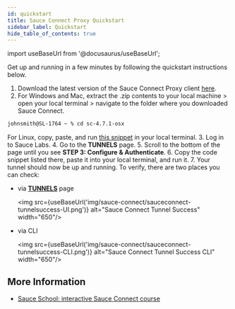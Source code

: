 ```yaml
---
id: quickstart
title: Sauce Connect Proxy Quickstart
sidebar_label: Quickstart
hide_table_of_contents: true
---
```

import useBaseUrl from '@docusaurus/useBaseUrl';

Get up and running in a few minutes by following the quickstart instructions below.

1. Download the latest version of the Sauce Connect Proxy client [here](/secure-connections/sauce-connect/installation).
2. For Windows and Mac, extract the .zip contents to your local machine > open your local terminal > navigate to the folder where you downloaded Sauce Connect.

  ```bash
  johnsmith@SL-1764 ~ % cd sc-4.7.1-osx
  ```

  For Linux, copy, paste, and run [this snippet](/secure-connections/sauce-connect/installation/#linux) in your local terminal.
3. Log in to Sauce Labs.
4. Go to the **TUNNELS** page.
5. Scroll to the bottom of the page until you see **STEP 3: Configure & Authenticate**.
6. Copy the code snippet listed there, paste it into your local terminal, and run it.
7. Your tunnel should now be up and running. To verify, there are two places you can check:
   * via [**TUNNELS**](https://app.saucelabs.com/tunnels) page

     <img src={useBaseUrl('img/sauce-connect/sauceconnect-tunnelsuccess-UI.png')} alt="Sauce Connect Tunnel Success" width="650"/>

   * via CLI

     <img src={useBaseUrl('img/sauce-connect/sauceconnect-tunnelsuccess-CLI.png')} alt="Sauce Connect Tunnel Success CLI" width="650"/>



## More Information

* [Sauce School: interactive Sauce Connect course](https://training.saucelabs.com/sauceconnect/)
